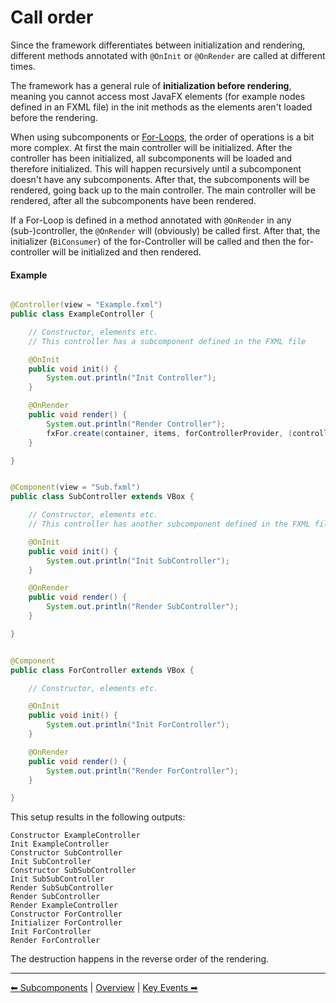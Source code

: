 # Call order

Since the framework differentiates between initialization and rendering, different methods annotated
with `@OnInit` or `@OnRender` are called at different times.

The framework has a general rule of **initialization before rendering**, meaning you cannot access most JavaFX
elements (for example nodes defined in an FXML file) in the init methods as the elements aren't loaded before the
rendering.

When using subcomponents or [For-Loops](../features/2-for.md), the order of operations is a bit more complex. At first the main controller
will be initialized. After the controller has been initialized, all subcomponents will be loaded and therefore
initialized. This will happen recursively until a subcomponent doesn't have any subcomponents. After that, the
subcomponents will be rendered, going back up to the main controller. The main controller will be rendered, after all
the subcomponents have been rendered.

If a For-Loop is defined in a method annotated with `@OnRender` in any (sub-)controller,
the `@OnRender` will (obviously) be called first. After that, the initializer (`BiConsumer`) of the
for-Controller will be called and then the for-controller will be initialized and then rendered.

#### Example

```java

@Controller(view = "Example.fxml")
public class ExampleController {

    // Constructor, elements etc.
    // This controller has a subcomponent defined in the FXML file

    @OnInit
    public void init() {
        System.out.println("Init Controller");
    }

    @OnRender
    public void render() {
        System.out.println("Render Controller");
        fxFor.create(container, items, forControllerProvider, (controller, item) -> System.out.println("Initializer ForController"));
    }

}
```

```java

@Component(view = "Sub.fxml")
public class SubController extends VBox {

    // Constructor, elements etc.
    // This controller has another subcomponent defined in the FXML file

    @OnInit
    public void init() {
        System.out.println("Init SubController");
    }

    @OnRender
    public void render() {
        System.out.println("Render SubController");
    }

}
```

```java

@Component
public class ForController extends VBox {

    // Constructor, elements etc.

    @OnInit
    public void init() {
        System.out.println("Init ForController");
    }

    @OnRender
    public void render() {
        System.out.println("Render ForController");
    }

}
```

This setup results in the following outputs:

```
Constructor ExampleController
Init ExampleController
Constructor SubController
Init SubController
Constructor SubSubController
Init SubSubController
Render SubSubController
Render SubController
Render ExampleController
Constructor ForController
Initializer ForController
Init ForController
Render ForController
```

The destruction happens in the reverse order of the rendering.

---

[⬅ Subcomponents](8-subcomponents.md) | [Overview](README.md) | [Key Events ➡](10-key-events.md)
